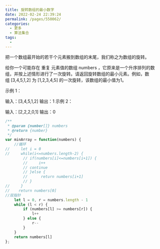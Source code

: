```yaml
---
title: 旋转数组的最小数字
date: 2022-02-24 22:39:24
permalink: /pages/550062/
categories:
  - 更多
  - 算法集合
tags:
  - 
---
```

把一个数组最开始的若干个元素搬到数组的末尾，我们称之为数组的旋转。

给你一个可能存在 重复 元素值的数组 numbers ，它原来是一个升序排列的数组，并按上述情形进行了一次旋转。请返回旋转数组的最小元素。例如，数组 [3,4,5,1,2] 为 [1,2,3,4,5] 的一次旋转，该数组的最小值为1。  

示例 1：

输入：[3,4,5,1,2]
输出：1
示例 2：

输入：[2,2,2,0,1]
输出：0

```js
/**
 * @param {number[]} numbers
 * @return {number}
 */
var minArray = function(numbers) {
    //循环
//     let i = 0
//     while(i<=numbers.length-2) {
        // if(numbers[i]<=numbers[i+1]) {
        //     i++
        // continue
        // }else {
        //      return numbers[i+1]
        // }
//     }
//    return numbers[0]
//双指针
    let l = 0, r = numbers.length - 1
    while (l < r) {
        if (numbers[l] >= numbers[r]) {
            l++
        } else {
            r--
        }
    }
    return numbers[l]
};

```
